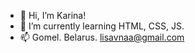- 👋 Hi, I’m Karina!
- 🌱 I’m currently learning HTML, CSS, JS.
- 📫 Gomel. Belarus. lisavnaa@gmail.com
